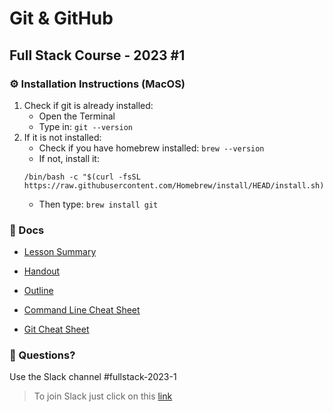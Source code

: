 # Git & GitHub
## Full Stack Course - 2023 #1

### ⚙️ Installation Instructions (MacOS)

1. Check if git is already installed:
    - Open the Terminal
    - Type in: `git --version`
2. If it is not installed:
    - Check if you have homebrew installed: `brew --version`
    - If not, install it:
    ```
    /bin/bash -c "$(curl -fsSL https://raw.githubusercontent.com/Homebrew/install/HEAD/install.sh)"
    ```
    - Then type: `brew install git`

### 📄 Docs

- [Lesson Summary](/docs/summary.md)

- [Handout](/docs/Handout%20-%20Git%20%26%20GitHub.pdf)

- [Outline](/docs/outline.md)

- [Command Line Cheat Sheet](/docs/command-line-cheat-sheet.md)

- [Git Cheat Sheet](/docs/git-cheat-sheet.md)


### 🤔 Questions?

Use the Slack channel #fullstack-2023-1

> To join Slack just click on this [link](https://hamburgcodingschool.slack.com/join/shared_invite/enQtMjczNDI3OTE4NzIwLTE2ZmNkNDk5YTg3MDFlOTY2ZmU2YzU5YTU4MTNhNDg4MTRhNTMwYzFiNTdlOTdhYzllYzg5YmVkYzljNWExY2U#/)
